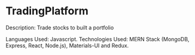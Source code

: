 # TradingPlatform
 Description: Trade stocks to built a portfolio
 
 Languages Used: Javascript.
 Technologies Used: MERN Stack (MongoDB, Express, React, Node.js), Materials-UI and Redux.
